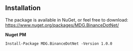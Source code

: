 ## Installation
The package is available in NuGet, or feel free to download:
https://www.nuget.org/packages/MDG.BinanceDotNet/

**Nuget PM**
```
Install-Package MDG.BinanceDotNet -Version 1.0.0
```

